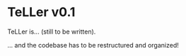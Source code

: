 # TeLLer v0.1

TeLLer is... (still to be written).

... and the codebase has to be restructured and organized!
